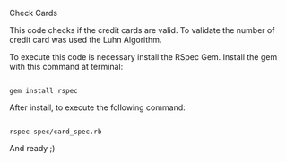 Check Cards

This code checks if the credit cards are valid.
To validate the number of credit card was used the Luhn Algorithm.

To execute this code is necessary install the RSpec Gem. Install the gem with this command at terminal:

<pre><code>
gem install rspec
</code></pre>

After install, to execute the following command:

<pre><code>
rspec spec/card_spec.rb
</code></pre>

And ready ;)

